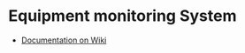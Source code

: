 # Equipment monitoring System #
- [Documentation on Wiki](https://github.com/patmach/DocSwArch/wiki)
